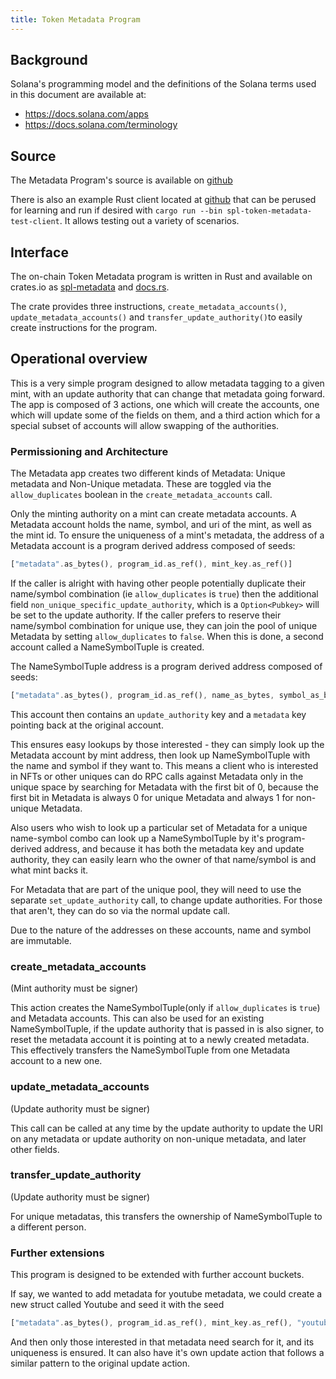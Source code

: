 ```yaml
---
title: Token Metadata Program
---
```


## Background

Solana's programming model and the definitions of the Solana terms used in this
document are available at:

- https://docs.solana.com/apps
- https://docs.solana.com/terminology

## Source

The Metadata Program's source is available on
[github](https://github.com/solana-labs/solana-program-library)

There is also an example Rust client located at
[github](https://github.com/solana-labs/solana-program-library/tree/master/token_metadata/test/src/main.rs)
that can be perused for learning and run if desired with `cargo run --bin spl-token-metadata-test-client`. It allows testing out a variety of scenarios.

## Interface

The on-chain Token Metadata program is written in Rust and available on crates.io as
[spl-metadata](https://crates.io/crates/spl-token-metadata) and
[docs.rs](https://docs.rs/spl-token-metadata).

The crate provides three instructions, `create_metadata_accounts()`, `update_metadata_accounts()` and `transfer_update_authority()`to easily create instructions for the program.

## Operational overview

This is a very simple program designed to allow metadata tagging to a given mint, with an update authority
that can change that metadata going forward. The app is composed of 3 actions, one which will create the accounts, one which will update some of the fields on them, and a third action which for a special subset
of accounts will allow swapping of the authorities.

### Permissioning and Architecture

The Metadata app creates two different kinds of Metadata: Unique metadata and Non-Unique metadata. These are
toggled via the `allow_duplicates` boolean in the `create_metadata_accounts` call.

Only the minting authority on a mint can create metadata accounts. A Metadata account holds the name, symbol,
and uri of the mint, as well as the mint id. To ensure the uniqueness of
a mint's metadata, the address of a Metadata account is a program derived address composed of seeds:

```rust
["metadata".as_bytes(), program_id.as_ref(), mint_key.as_ref()]
```

If the caller is alright with having other people potentially duplicate their name/symbol combination
(ie `allow_duplicates` is `true`) then the additional field `non_unique_specific_update_authority`,
which is a `Option<Pubkey>` will be set to the update authority. If the caller prefers to reserve their
name/symbol combination for unique use, they can join the pool of unique Metadata by
setting `allow_duplicates` to `false`. When this is done, a second account called a NameSymbolTuple is created.

The NameSymbolTuple address is a program derived address composed of seeds:

```rust
["metadata".as_bytes(), program_id.as_ref(), name_as_bytes, symbol_as_bytes]
```

This account then contains an `update_authority` key and a `metadata` key pointing back at the original account.

This ensures easy lookups by those interested - they can simply look up the Metadata account by mint address, then
look up NameSymbolTuple with the name and symbol if they want to. This means a client who is interested in NFTs
or other uniques can do RPC calls against Metadata only in the unique space by searching for
Metadata with the first bit of 0, because the first bit in Metadata is always 0 for unique Metadata and always
1 for non-unique Metadata.

Also users who wish to look up a particular set of Metadata for a unique name-symbol combo can look up a NameSymbolTuple by it's program-derived address, and because it has both the metadata key and update authority,
they can easily learn who the owner of that name/symbol is and what mint backs it.

For Metadata that are part of the unique pool, they will need to use the separate `set_update_authority` call,
to change update authorities. For those that aren't, they can do so via the normal update call.

Due to the nature of the addresses on these accounts, name and symbol are immutable.

### create_metadata_accounts

(Mint authority must be signer)

This action creates the NameSymbolTuple(only if `allow_duplicates` is `true`) and Metadata accounts.
This can also be used for an existing NameSymbolTuple, if the update authority that is passed in is also signer,
to reset the metadata account it is pointing at to a newly created metadata. This effectively transfers the
NameSymbolTuple from one Metadata account to a new one.

### update_metadata_accounts

(Update authority must be signer)

This call can be called at any time by the update authority to update the URI on any metadata or
update authority on non-unique metadata, and later other fields.

### transfer_update_authority

(Update authority must be signer)

For unique metadatas, this transfers the ownership of NameSymbolTuple to a different person.

### Further extensions

This program is designed to be extended with further account buckets.

If say, we wanted to add metadata for youtube metadata, we could create a new struct called Youtube
and seed it with the seed

```rust
["metadata".as_bytes(), program_id.as_ref(), mint_key.as_ref(), "youtube".as_bytes()]
```

And then only those interested in that metadata need search for it, and its uniqueness is ensured. It can also
have it's own update action that follows a similar pattern to the original update action.
